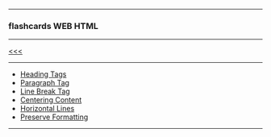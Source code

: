 
---

### flashcards WEB HTML

---

[<<<](https://github.com/ttltrk/WEB/blob/master/FLW/FLW.MD)

---

* <a href="https://github.com/ttltrk/WEB/blob/master/FLW/FLWH/01/HEADT.MD">Heading Tags</a>
* <a href="https://github.com/ttltrk/WEB/blob/master/FLW/FLWH/02/PARAT.MD">Paragraph Tag</a>
* <a href="https://github.com/ttltrk/WEB/blob/master/FLW/FLWH/03/LBT.MD">Line Break Tag</a>
* <a href="https://github.com/ttltrk/WEB/blob/master/FLW/FLWH/04/CECO.MD">Centering Content</a>
* <a href="https://github.com/ttltrk/WEB/blob/master/FLW/FLWH/05/HOLI.MD">Horizontal Lines</a>
* <a href="https://github.com/ttltrk/WEB/blob/master/FLW/FLWH/06/PREFOR.MD">Preserve Formatting</a>

---

